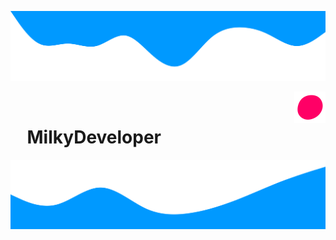 ![Top waves](https://raw.githubusercontent.com/MilkyDeveloper/dump/main/wave-top.svg)

<img align="right" src="https://github.com/MilkyDeveloper/dump/raw/main/blob1.svg" width="50" height="50">&nbsp;&nbsp;&nbsp;&nbsp;

# &nbsp;&nbsp;&nbsp;&nbsp;MilkyDeveloper

![Bottom waves](https://raw.githubusercontent.com/MilkyDeveloper/dump/main/wave-bottom.svg)
